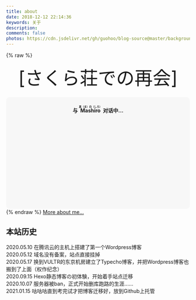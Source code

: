 ```yaml
---
title: about
date: 2018-12-12 22:14:36
keywords: 关于
description: 
comments: false
photos: https://cdn.jsdelivr.net/gh/guohoo/blog-source@master/background/page/link.jpg
---
```

{% raw %}
<!-- 因为vue和botui更新导致bug,现将对话移至js下的botui中配置 -->
<div class="entry-content">
  <div class="moe-mashiro" style="text-align:center; font-size: 50px; margin-bottom: 20px;">[さくら荘での再会]</div>
  <div id="hello-mashiro" class="popcontainer" style="min-height: 300px; padding: 2px 6px 4px; background-color: rgba(242, 242, 242, 0.5); border-radius: 10px;">
    <center>
    <p>
    </p>
    <h4>
    与&nbsp;<ruby>
    Mashiro&nbsp;<rp>
    （</rp>
    <rt>
    真（ま）白（しろ）</rt>
    <rp>
    ）</rp>
    </ruby>
    对话中...</h4>
    <p>
    </p>
    </center>
    <bot-ui></botui>
  </div>
</div>
<script src="/js/botui.js"></script>
<script>
bot_ui_ini()
</script>
{% endraw %}
<a href="https://mashiro.nl" target="_blank">More about me...</a>

<h2>本站历史</h2>
<p>
2020.05.10 在腾讯云的主机上搭建了第一个Wordpress博客<br>
2020.05.12 域名没有备案，站点直接挂掉<br>
2020.05.17 换到VULTR的东京机房建立了Typecho博客，并把Wordpress博客也搬到了上面（权作纪念）<br>
2020.09.15 Hexo静态博客の初体験，开始着手站点迁移<br>
2020.10.07 服务器被ban，正式开始删库跑路的生涯......<br>
2021.01.15 咕咕咕直到考完试才把博客迁移好，放到Github上托管
</p>